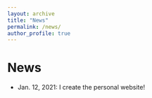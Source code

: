```yaml
---
layout: archive
title: "News"
permalink: /news/
author_profile: true
---
```

News
======
- Jan. 12, 2021: I create the personal website!
